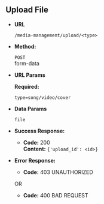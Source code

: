 **Upload File**
----

* **URL**

  `/media-management/upload/<type>`

* **Method:**
  
  `POST`
  </br> form-data
  
*  **URL Params**

   **Required:**
 
   `type=song/video/cover`


* **Data Params**
    
    `file`

* **Success Response:**
  
  * **Code:** 200 <br />
    **Content:** `{'upload_id': <id>}`
 
* **Error Response:**

  * **Code:** 403 UNAUTHORIZED <br />

  OR

  * **Code:** 400 BAD REQUEST <br />